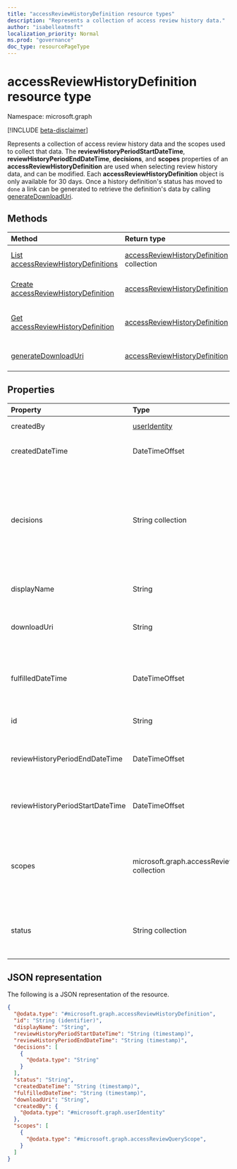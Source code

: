 ```yaml
---
title: "accessReviewHistoryDefinition resource types"
description: "Represents a collection of access review history data."
author: "isabelleatmsft"
localization_priority: Normal
ms.prod: "governance"
doc_type: resourcePageType
---
```


# accessReviewHistoryDefinition resource type

Namespace: microsoft.graph

[!INCLUDE [beta-disclaimer](../../includes/beta-disclaimer.md)]

Represents a collection of access review history data and the scopes used to collect that data. The **reviewHistoryPeriodStartDateTime**, **reviewHistoryPeriodEndDateTime**, **decisions**, and **scopes** properties of an **accessReviewHistoryDefinition** are used when selecting review history data, and can be modified. Each **accessReviewHistoryDefinition** object is only available for 30 days. Once a history definition's status has moved to `done` a link can be generated to retrieve the definition's data by calling [generateDownloadUri](../api/accessreviewhistorydefinition-generatedownloaduri.md).

## Methods
|Method|Return type|Description|
|:---|:---|:---|
|[List accessReviewHistoryDefinitions](../api/accessreviewhistorydefinition-list.md)|[accessReviewHistoryDefinition](accessreviewhistorydefinition.md) collection|Get a list of the [accessReviewHistoryDefinition](accessreviewhistorydefinition.md) objects and their properties.|
|[Create accessReviewHistoryDefinition](../api/accessreviewhistorydefinition-post.md)|[accessReviewHistoryDefinition](accessreviewhistorydefinition.md)|Create a new [accessReviewHistoryDefinition](accessreviewhistorydefinition.md) object.|
|[Get accessReviewHistoryDefinition](../api/accessreviewhistorydefinition-get.md)|[accessReviewHistoryDefinition](accessreviewhistorydefinition.md)|Read the properties and relationships of an [accessReviewHistoryDefinition](accessreviewhistorydefinition.md) object.|
|[generateDownloadUri](../api/accessreviewhistorydefinition-generatedownloaduri.md)|[accessReviewHistoryDefinition](accessreviewhistorydefinition.md)|Generate a URI that can be used to retrieve review history data.|

## Properties
|Property|Type|Description|
|:---|:---|:---|
|createdBy|[userIdentity](useridentity.md)| User who created this review history definition. |
|createdDateTime|DateTimeOffset|Timestamp when the access review definition was created.|
|decisions|String collection|Determines which review decisions will be included in the fetched review history data if specified. Optional on create. All decisions will be included by default if no decisions are provided on create. Possible values are: `approve`, `deny`, `dontKnow`, `notReviewed`, and `notNotified`.|
|displayName|String|Name for the access review history data collection. Required.|
|downloadUri|String|Uri which can be used to retrieve review history data. This URI will be active for 24 hours after being generated.|
|fulfilledDateTime|DateTimeOffset|Timestamp when all of the available data for this definition was collected. This will be set after this definition's status is set to `done`.|
|id|String|The assigned unique identifier of an access review history definition.|
|reviewHistoryPeriodEndDateTime|DateTimeOffset|Timestamp, reviews starting on or after this date will be included in the fetched history data. Required.|
|reviewHistoryPeriodStartDateTime|DateTimeOffset|Timestamp, reviews starting on or before this date will be included in the fetched history data. Required.|
|scopes|microsoft.graph.accessReviewQueryScope collection|Used to scope what reviews are included in the fetched history data. Fetches reviews whose scope matches with this provided scope. See [accessreviewqueryscope](accessreviewqueryscope.md). Required.|
|status|String collection|Represents the status of the review history data collection. Possible values are: `done`, `inprogress`, `error`, `requested`.|

## JSON representation
The following is a JSON representation of the resource.
<!-- {
  "blockType": "resource",
  "keyProperty": "id",
  "@odata.type": "microsoft.graph.accessReviewHistoryDefinition",
  "baseType": "microsoft.graph.entity",
  "openType": false
}
-->
``` json
{
  "@odata.type": "#microsoft.graph.accessReviewHistoryDefinition",
  "id": "String (identifier)",
  "displayName": "String",
  "reviewHistoryPeriodStartDateTime": "String (timestamp)",
  "reviewHistoryPeriodEndDateTime": "String (timestamp)",
  "decisions": [
    {
      "@odata.type": "String"
    }
  ],
  "status": "String",
  "createdDateTime": "String (timestamp)",
  "fulfilledDateTime": "String (timestamp)",
  "downloadUri": "String",
  "createdBy": {
    "@odata.type": "#microsoft.graph.userIdentity"
  },
  "scopes": [
    {
      "@odata.type": "#microsoft.graph.accessReviewQueryScope",
    }
  ]
}
```
